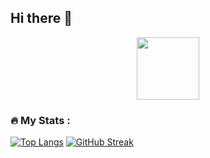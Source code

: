 ## Hi there 👋

<div id="header" align="center">
  <img src="https://media.giphy.com/media/M9gbBd9nbDrOTu1Mqx/giphy.gif" width="100"/>
</div>

### :fire: My Stats :
[![Top Langs](https://github-readme-stats.vercel.app/api/top-langs/?username=k8s-1&layout=compact&theme=vision-friendly-dark)](https://github.com/k8s-1/github-readme-stats)
[![GitHub Streak](http://github-readme-streak-stats.herokuapp.com?user=k8s-1&theme=dark&background=000000)](https://git.io/streak-stats)

<!--
**k8s-1/k8s-1** is a ✨ _special_ ✨ repository because its `README.md` (this file) appears on your GitHub profile.

Here are some ideas to get you started:

- 🔭 I’m currently working on ...
- 🌱 I’m currently learning ...
- 👯 I’m looking to collaborate on ...
- 🤔 I’m looking for help with ...
- 💬 Ask me about ...
- 📫 How to reach me: ...
- 😄 Pronouns: ...
- ⚡ Fun fact: ...
-->
